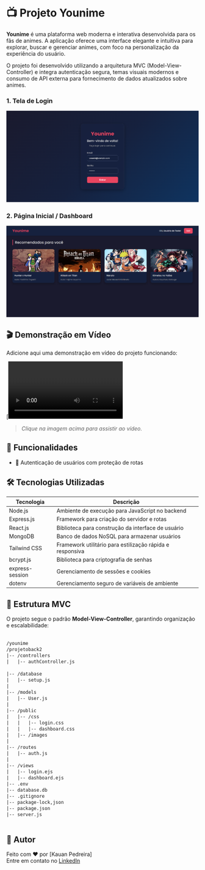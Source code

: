# 📺 Projeto Younime

**Younime** é uma plataforma web moderna e interativa desenvolvida para os fãs de animes. A aplicação oferece uma interface elegante e intuitiva para explorar, buscar e gerenciar animes, com foco na personalização da experiência do usuário.

O projeto foi desenvolvido utilizando a arquitetura MVC (Model-View-Controller) e integra autenticação segura, temas visuais modernos e consumo de API externa para fornecimento de dados atualizados sobre animes.


### 1. Tela de Login
  
![Tela de Login](readme/inicio.png)

### 2. Página Inicial / Dashboard

![Dashboard](readme/tela.png)

## 🎬 Demonstração em Vídeo

Adicione aqui uma demonstração em vídeo do projeto funcionando:

[![Assista à Demonstração](readme/Teste.MP4)  
> _Clique na imagem acima para assistir ao vídeo._

## 🚀 Funcionalidades

- 🔐 Autenticação de usuários com proteção de rotas

## 🛠️ Tecnologias Utilizadas

| Tecnologia       | Descrição                                                                 |
|------------------|---------------------------------------------------------------------------|
| Node.js          | Ambiente de execução para JavaScript no backend                          |
| Express.js       | Framework para criação do servidor e rotas                                |
| React.js         | Biblioteca para construção da interface de usuário                        |
| MongoDB          | Banco de dados NoSQL para armazenar usuários         |
| Tailwind CSS     | Framework utilitário para estilização rápida e responsiva                 |
| bcrypt.js        | Biblioteca para criptografia de senhas                                    |
| express-session  | Gerenciamento de sessões e cookies                                        |
| dotenv           | Gerenciamento seguro de variáveis de ambiente                             |

## 📁 Estrutura MVC

O projeto segue o padrão **Model-View-Controller**, garantindo organização e escalabilidade:

```

/younime
/projetoback2
|-- /controllers
|   |-- authController.js

|-- /database
|   |-- setup.js
|
|-- /models
|   |-- User.js
|
|-- /public
|   |-- /css
|   |   |-- login.css
|   |   |-- dashboard.css
|   |-- /images
|
|-- /routes
|   |-- auth.js
|
|-- /views
|   |-- login.ejs
|   |-- dashboard.ejs
|-- .env
|-- database.db
|-- .gitignore
|-- package-lock,json
|-- package.json
|-- server.js


```

## 👤 Autor

Feito com ❤️ por [Kauan Pedreira]  
Entre em contato no [LinkedIn](https://www.linkedin.com/in/kauanpedreira/)

